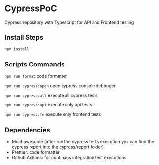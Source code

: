 # CypressPoC

Cypress repository with Typescript for API and Frontend testing

## Install Steps

```bash 
npm install
```

## Scripts Commands

`npm run format` code formatter 

`npm run cypress:open` open cypress console debbuger 

`npm run cypress:all` execute all cypress tests

`npm run cypress:api` execute only api tests

`npm run cypress:fe` execute only frontend tests


## Dependencies 

 - Mochawesome (after run the cypress tests execution you can find the cypress report into the cypress/report folder)
 - Prettier: code formatter 
 - Github Actions: for continuos integration test executions
